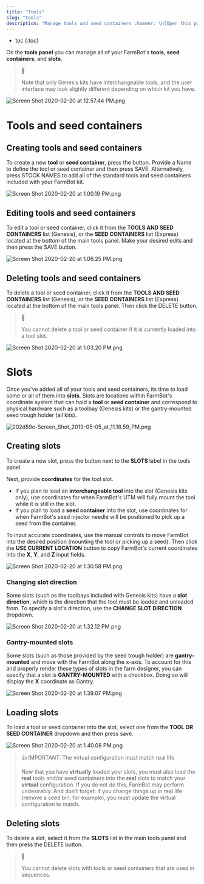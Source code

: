 ```yaml
---
title: "Tools"
slug: "tools"
description: "Manage tools and seed containers :hammer: \n[Open this panel in the app](https://my.farm.bot/app/designer/tools)"
---
```


* toc
{:toc}

On the **tools panel** you can manage all of your FarmBot's **tools**, **seed containers**, and **slots**.

> 📘
>
> Note that only Genesis kits have interchangeable tools, and the user interface may look slightly different depending on which kit you have.

![Screen Shot 2020-02-20 at 12.57.44 PM.png](_images/Screen_Shot_2020-02-20_at_12.57.44_PM.png)

# Tools and seed containers
## Creating tools and seed containers
To create a new **tool** or **seed container**, press the <span class="fb-button fb-gray"><i class='fa fa-plus'></i></span> button. Provide a <span class="fb-input">Name</span> to define the tool or seed container and then press <span class="fb-button fb-green">SAVE</span>. Alternatively, press <span class="fb-button fb-green"><i class='fa fa-plus'></i> STOCK NAMES</span> to add all of the standard tools and seed containers included with your FarmBot kit.

![Screen Shot 2020-02-20 at 1.00.19 PM.png](_images/Screen_Shot_2020-02-20_at_1.00.19_PM.png)

## Editing tools and seed containers
To edit a tool or seed container, click it from the **TOOLS AND SEED CONTAINERS** list (Genesis), or the **SEED CONTAINERS** list (Express) located at the bottom of the main tools panel. Make your desired edits and then press the <span class="fb-button fb-green">SAVE</span> button.

![Screen Shot 2020-02-20 at 1.06.25 PM.png](_images/Screen_Shot_2020-02-20_at_1.06.25_PM.png)

## Deleting tools and seed containers
To delete a tool or seed container, click it from the **TOOLS AND SEED CONTAINERS** list (Genesis), or the **SEED CONTAINERS** list (Express) located at the bottom of the main tools panel. Then click the <span class="fb-button fb-red">DELETE</span> button.

> 📘
>
> You cannot delete a tool or seed container if it is currently loaded into a tool slot.

![Screen Shot 2020-02-20 at 1.03.20 PM.png](_images/Screen_Shot_2020-02-20_at_1.03.20_PM.png)

# Slots
Once you've added all of your tools and seed containers, its time to load some or all of them into **slots**. Slots are locations within FarmBot's coordinate system that can hold a **tool** or **seed container** and correspond to physical hardware such as a toolbay (Genesis kits) or the gantry-mounted seed trough holder (all kits).

![202d59e-Screen_Shot_2019-05-05_at_11.18.59_PM.png](_images/Screen_Shot_2019-05-05_at_11.18.59_PM.png)

## Creating slots
To create a new slot, press the <span class="fb-button fb-gray"><i class='fa fa-plus'></i></span> button next to the **SLOTS** label in the tools panel.

Next, provide **coordinates** for the tool slot.
  * If you plan to load an **interchangeable tool** into the slot (Genesis kits only), use coordinates for when FarmBot's UTM will fully mount the tool while it is still in the slot.
  * If you plan to load a **seed container** into the slot, use coordinates for when FarmBot's seed injector needle will be positioned to pick up a seed from the container.

To input accurate coordinates, use the manual controls to move FarmBot into the desired position (mounting the tool or picking up a seed). Then click the **USE CURRENT LOCATION** <span class="fb-button fb-light-blue"><i class='fa fa-crosshairs'></i></span> button to copy FarmBot's current coordinates into the **X**, **Y**, and **Z** input fields.

![Screen Shot 2020-02-20 at 1.30.58 PM.png](_images/Screen_Shot_2020-02-20_at_1.30.58_PM.png)

### Changing slot direction
Some slots (such as the toolbays included with Genesis kits) have a **slot direction**, which is the direction that the tool must be loaded and unloaded from. To specify a slot's direction, use the **CHANGE SLOT DIRECTION** dropdown.

![Screen Shot 2020-02-20 at 1.32.12 PM.png](_images/Screen_Shot_2020-02-20_at_1.32.12_PM.png)

### Gantry-mounted slots
Some slots (such as those provided by the seed trough holder) are **gantry-mounted** and move with the FarmBot along the x-axis. To account for this and properly render these types of slots in the farm designer, you can specify that a slot is **GANTRY-MOUNTED** with a checkbox. Doing so will display the **X** coordinate as <span class="fb-input fb-disabled-input">Gantry</span>.

![Screen Shot 2020-02-20 at 1.39.07 PM.png](_images/Screen_Shot_2020-02-20_at_1.39.07_PM.png)

## Loading slots
To load a tool or seed container into the slot, select one from the **TOOL OR SEED CONTAINER** dropdown and then press <span class="fb-button fb-green">save</span>.

![Screen Shot 2020-02-20 at 1.40.08 PM.png](_images/Screen_Shot_2020-02-20_at_1.40.08_PM.png)

> 👍 IMPORTANT: The virtual configuration must match real life
>
> Now that you have **virtually** loaded your slots, you must also load the **real** tools and/or seed containers into the **real** slots to match your **virtual** configuration. If you do not do this, FarmBot may perform undesirably. And don't forget: if you change things up in real life (remove a seed bin, for example), you must update the virtual configuration to match.

## Deleting slots
To delete a slot, select it from the **SLOTS** list in the main tools panel and then press the <span class="fb-button fb-red">DELETE</span> button.

> 📘
>
> You cannot delete slots with tools or seed containers that are used in sequences.
